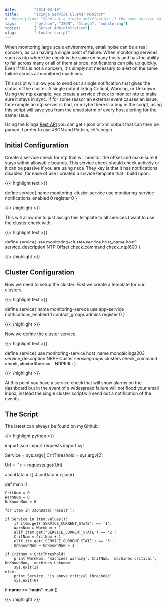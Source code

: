 ```yaml
---
date:        "2014-03-10"
title:       "Icinga Service Cluster Monitor"
#  description: "Send out a single notification if the same service fails across multiple monitored hosts"
tags:        ["python", "JSON", "Icinga", "monitoring"]
topics:      ["Server Administration"]
slug:        "cluster-script"
---
```



When monitoring large scale environments, email noise can be a real concern, as can having a single point of failure.  When monitoring services such as ntp where the check is the same on many hosts and has the ability to fail across many or all of them at once, notifications can pile up quickly.  Even if this is not a concern, it's simply not necessary to alert on the same failure across all monitored machines.

This script will allow you to send out a single notification that gives the status of the cluster.  A single output listing Critical, Warning, or Unknown.  Using the ntp example, you create a service check to monitor ntp to make sure it stays in sync.  If for some reason an external event causes an issue, for example an ntp server is bad, or maybe there is a bug in the script, using this script will save you from the email storm of every host alerting for the same issue.

Using the Icinga [Rest API][1] you can get a json or xml output that can then be parsed.  I prefer to use JSON and Python, let's begin.

Initial Configuration
---------------------

Create a service check for ntp that will monitor the offset and make sure it stays within allowable bounds.  This service check should check actively or it can be passive if you are using nsca.  They key is that it has notifications disabled, for ease of use I created a service template that I build upon.

{{< highlight text >}}

define service{
    name                     monitoring-cluster-service
    use                      monitoring-service
    notifications_enabled    0
    register                 0
}

{{< /highlight >}}

This will allow me to just assign this template to all services I want to use the cluster check with.

{{< highlight text >}}

define service{
    use                             monitoring-cluster-service
    host_name                       host1
    service_description             NTP Offset
    check_command                   check_ntp!600
}

{{< /highlight >}}

Cluster Configuration
---------------------

Now we need to setup the cluster.  First we create a template for our clusters.

{{< highlight text >}}

define service{
    name                     monitoring-service
    use                      app-service
    notifications_enabled    1
    contact_groups           admins
    register                 0
}

{{< /highlight >}}

Now we define the cluster service.

{{< highlight text >}}

define service{
    use                             monitoring-service
    host_name                       monqaicinga203
    service_description             NRPE Custer
    servicegroups                   clusters
    check_command                   check_cluster!Service - NRPE!5 ;<cmd> <desc> <threshold>
}

{{< /highlight >}}

At this point you have a service check that will show alarms on the dashboard but in the event of a widespread failure will not flood your email inbox, instead the single cluster script will send out a notification of the events.


The Script
----------

The latest can always be found on my Github.

{{< highlight python >}}

import json
import requests
import sys

Service = sys.argv[1]
CritThreshold = sys.argv[2]

Url = ''
r = requests.get(Url)

JsonData = {}
JsonData = r.json()

def main ():

    CritNum = 0
    WarnNum = 0
    UnKnownNum = 0

    for item in JsonData['result']:

    if Service in item.values():
        if item.get('SERVICE_CURRENT_STATE') == '1':
        WarnNum = WarnNum + 1
        elif item.get('SERVICE_CURRENT_STATE') == '2':
        CritNum = CritNum + 1
        elif ite.get('SERVICE_CURRENT_STATE') == '3':
        UnKnownNum = UnKnownNum + 1  

    if CritNum > CritThreshold:
        print WarnNum, 'machines warning', CritNum, 'machines critical', UnKnownNum, 'machines Unknown'
        sys.exit(2)
    else:
        print Service, 'is above critical threshold'
        sys.exit(0)

if __name__ == '__main__':
    main()

{{< /highlight >}}


[1]: https://wiki.icinga.org/display/Dev/Icinga-Web+REST+API
